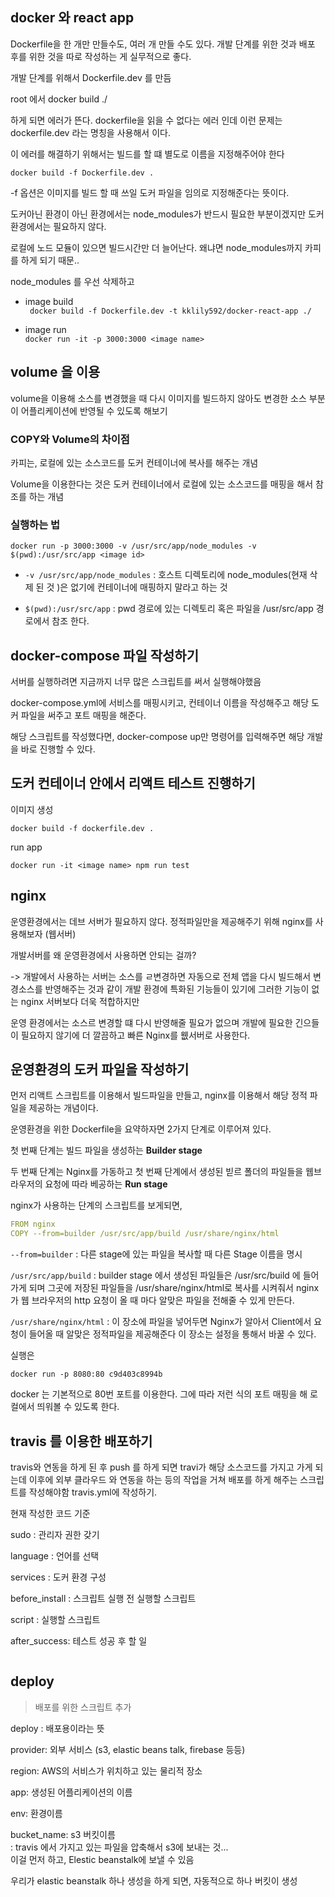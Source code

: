 ## docker 와 react app


Dockerfile을 한 개만 만들수도, 여러 개 만들 수도 있다.
개발 단계를 위한 것과 배포 후를 위한 것을 따로 작성하는 게 실무적으로 좋다.

개발 단계를 위해서 Dockerfile.dev 를 만듬

root 에서 docker build ./

하게 되면 에러가 뜬다. dockerfile을 읽을 수 없다는 에러 인데 이런 문제는 dockerfile.dev
라는 명칭을 사용해서 이다. 

이 에러를 해결하기 위해서는 빌드를 할 떄 별도로 이름을 지정해주어야 한다

`docker build -f Dockerfile.dev .`

-f 옵션은 이미지를 빌드 할 때 쓰일 도커 파일을 임의로 지정해준다는 뜻이다. 

도커아닌 환경이 아닌 환경에서는 node_modules가 반드시 필요한 부분이겠지만 
도커 환경에서는 필요하지 않다. 

로컬에 노드 모듈이 있으면 빌드시간만 더 늘어난다. 왜냐면 node_modules까지 카피를 하게 되기 때문..

node_modules 를 우선 삭제하고 

- image build    
` docker build -f Dockerfile.dev -t kklily592/docker-react-app ./`


- image run    
`docker run -it -p 3000:3000 <image name>`


## volume 을 이용

volume을 이용해 소스를 변경했을 때 다시 이미지를 빌드하지 않아도 변경한 소스 부분이 어플리케이션에 반영될 수 있도록 해보기

### COPY와 Volume의 차이점 

카피는, 로컬에 있는 소스코드를 도커 컨테이너에 복사를 해주는 개념

Volume을 이용한다는 것은 도커 컨테이너에서 로컬에 있는 소스코드를 매핑을 해서 참조를 하는 개념

### 실행하는 법

`docker run -p 3000:3000 -v /usr/src/app/node_modules -v $(pwd):/usr/src/app <image id>`

- `-v /usr/src/app/node_modules`
: 호스트 디렉토리에 node_modules(현재 삭제 된 것 )은 없기에 컨테이너에 매핑하지 말라고 하는 것

- `$(pwd):/usr/src/app`
: pwd 경로에 있는 디렉토리 혹은 파일을 /usr/src/app 경로에서 참조 한다. 


## docker-compose 파일 작성하기

서버를 실행하려면 지금까지 너무 많은 스크립트를 써서 실행해야했음

docker-compose.yml에 서비스를 매핑시키고, 컨테이너 이름을 작성해주고
해당 도커 파일을 써주고 포트 매핑을 해준다. 

해당 스크립트를 작성했다면, docker-compose up만 명령어를 입력해주면 해당 개발을 바로 진행할 수 있다. 

## 도커 컨테이너 안에서 리액트 테스트 진행하기

이미지 생성

`docker build -f dockerfile.dev .`

run app 

`docker run -it <image name> npm run test`

## nginx

운영환경에서는 데브 서버가 필요하지 않다. 정적파일만을 제공해주기 위해 nginx를 사용해보자 (웹서버)

개발서버를 왜 운영환경에서 사용하면 안되는 걸까?

-> 개발에서 사용하는 서버는 소스를 ㄹ변경하면 자동으로 전체 앱을 다시 빌드해서 변경소스를 반영해주는 것과 같이 개발 환경에 특화된 기능들이 있기에 
그러한 기능이 없는 nginx 서버보다 더욱 적합하지만

운영 환경에서는 소스르 변경할 떄 다시 반영해줄 필요가 없으며 개발에 필요한 긴으들이 필요하지 않기에 더 깔끔하고 빠른 Nginx를 웺서버로 사용한다.

## 운영환경의 도커 파일을 작성하기

먼저 리액트 스크립트를 이용해서 빌드파일을 만들고, nginx를 이용해서 해당 정적 파일을 제공하는 개념이다. 

운영환경을 위한 Dockerfile을 요약하자면 2가지 단계로 이루어져 있다.

첫 번째 단계는 빌드 파일을 생성하는 **Builder stage**

두 번째 단계는 Nginx를 가동하고 첫 번째 단계에서 생성된 빋르 폴더의 파일들을 웹브라우저의 요청에 따라 베공하는 **Run stage**

nginx가 사용하는 단계의 스크립트를 보게되면,

```yaml
FROM nginx
COPY --from=builder /usr/src/app/build /usr/share/nginx/html
```

`--from=builder` : 다른 stage에 있는 파일을 복사할 때 다른 Stage 이름을 명시 

`/usr/src/app/build` : builder stage 에서 생성된 파일들은 /usr/src/build 에 들어가게 되며 그곳에 저장된 파일들을 /usr/share/nginx/html로 복사를 시켜줘서 
nginx 가 웹 브라우저의 http 요청이 올 때 마다 알맞은 파일을 전해줄 수 있게 만든다. 


`/usr/share/nginx/html` : 이 장소에 파일을 넣어두면 Nginx가 알아서 Client에서 요청이 들어올 때 알맞은 정적파일을 제공해준다
이 장소는 설정을 통해서 바꿀 수 있다.  


실행은 

`docker run -p 8080:80 c9d403c8994b`

docker 는 기본적으로 80번 포트를 이용한다. 그에 따라 저런 식의 포트 매핑을 해 로컬에서 띄워볼 수 있도록 한다.

## travis 를 이용한 배포하기

travis와 연동을 하게 된 후 push 를 하게 되면 travi가 해당 소스코드를 가지고 가게 되는데
이후에 외부 클라우드 와 연동을 하는 등의 작업을 거쳐 배포를 하게 해주는 스크립트를 작성해야함
travis.yml에 작성하기.



현재 작성한 코드 기준

sudo : 관리자 권한 갖기

language : 언어를 선택

services : 도커 환경 구성

before_install : 스크립트 실행 전 실행할 스크립트

script : 실행할 스크립트

after_success: 테스트 성공 후 할 일

```yaml

```

## deploy

>배포를 위한 스크립트 추가

deploy : 배포용이라는 뜻

provider: 외부 서비스 (s3, elastic beans talk, firebase 등등)

region: AWS의 서비스가 위치하고 있는 물리적 장소

app: 생성된 어플리케이션의 이름

env: 환경이름 

bucket_name: s3 버킷이름    
: travis 에서 가지고 있는 파일을 압축해서 s3에 보내는 것...    
이걸 먼저 하고, Elestic beanstalk에 보낼 수 있음

우리가 elastic beanstalk 하나 생성을 하게 되면, 자동적으로 하나 버킷이 생성 

